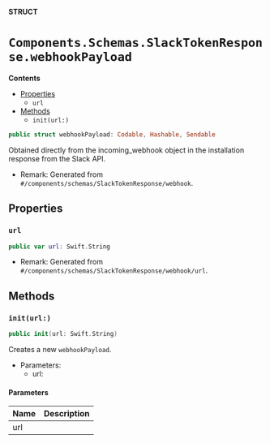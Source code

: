 **STRUCT**

# `Components.Schemas.SlackTokenResponse.webhookPayload`

**Contents**

- [Properties](#properties)
  - `url`
- [Methods](#methods)
  - `init(url:)`

```swift
public struct webhookPayload: Codable, Hashable, Sendable
```

Obtained directly from the incoming_webhook object in the installation response from the Slack API.

- Remark: Generated from `#/components/schemas/SlackTokenResponse/webhook`.

## Properties
### `url`

```swift
public var url: Swift.String
```

- Remark: Generated from `#/components/schemas/SlackTokenResponse/webhook/url`.

## Methods
### `init(url:)`

```swift
public init(url: Swift.String)
```

Creates a new `webhookPayload`.

- Parameters:
  - url:

#### Parameters

| Name | Description |
| ---- | ----------- |
| url |  |